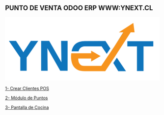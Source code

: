 ## PUNTO DE VENTA ODOO ERP   WWW:YNEXT.CL

![Alt text](https://github.com/falconsoft3d/instalar-odoo-10/blob/master/img/logo-ynext.png?raw=true "Ynext")

[1- Crear Clientes POS](https://youtu.be/ibzEpHkro2g)

[2- Módulo de Puntos](https://youtu.be/JiM_Zhfp1ag)

[3- Pantalla de Cocina](https://youtu.be/DoJcv6J35EY)
